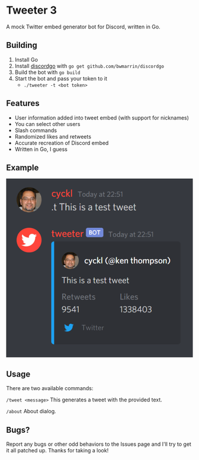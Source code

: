 # Tweeter 3
A mock Twitter embed generator bot for Discord, written in Go.

## Building
1. Install Go
2. Install [discordgo](https://github.com/bwmarrin/discordgo) with `go get github.com/bwmarrin/discordgo`
3. Build the bot with `go build`
3. Start the bot and pass your token to it
   - `./tweeter -t <bot token>`

## Features
- User information added into tweet embed (with support for nicknames)
- You can select other users
- Slash commands
- Randomized likes and retweets
- Accurate recreation of Discord embed
- Written in Go, I guess

## Example
![Example of usage and embed](https://github.com/cyckl/tweeter/raw/master/img/example.png)

## Usage
There are two available commands:

`/tweet <message>`
This generates a tweet with the provided text.

`/about`
About dialog.

## Bugs?
Report any bugs or other odd behaviors to the Issues page and I'll try to get it all patched up. Thanks for taking a look!
